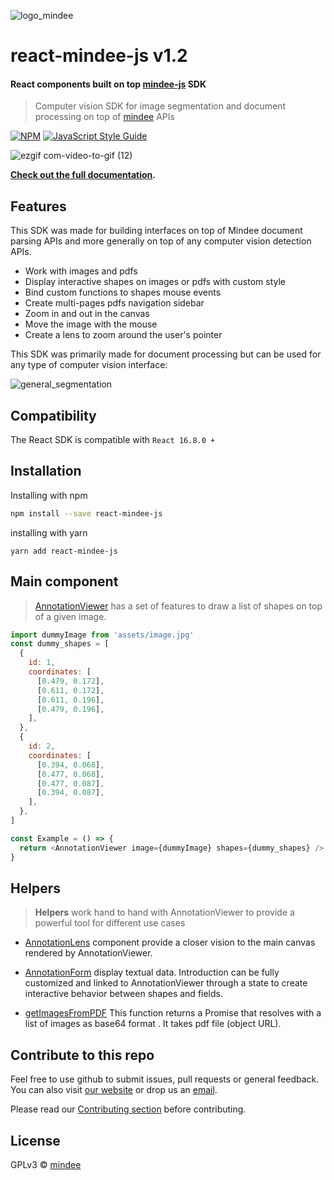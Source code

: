 ![logo_mindee](https://user-images.githubusercontent.com/41388086/68026973-7858b080-fcb1-11e9-85ff-724c8d014118.png)

# react-mindee-js v1.2

#### React components built on top [mindee-js](https://www.npmjs.com/package/mindee-js) SDK

> Computer vision SDK for image segmentation and document processing on top of [mindee](https://mindee.com) APIs

[![NPM](https://img.shields.io/npm/v/react-mindee-js.svg)](https://www.npmjs.com/package/react-mindee-js) [![JavaScript Style Guide](https://img.shields.io/badge/code_style-standard-brightgreen.svg)](https://standardjs.com)

![ezgif com-video-to-gif (12)](https://user-images.githubusercontent.com/41388086/87852820-92045b80-c905-11ea-808e-5a971de2b29f.gif)

**[Check out the full documentation](https://react-mindee-js-legacy.netlify.app).**

## Features

This SDK was made for building interfaces on top of Mindee document parsing APIs and more generally on top of
any computer vision detection APIs.

- Work with images and pdfs
- Display interactive shapes on images or pdfs with custom style
- Bind custom functions to shapes mouse events
- Create multi-pages pdfs navigation sidebar
- Zoom in and out in the canvas
- Move the image with the mouse
- Create a lens to zoom around the user's pointer

This SDK was primarily made for document processing but can be used for any type of computer vision interface:

![general_segmentation](https://user-images.githubusercontent.com/41388086/87301502-fb542b00-c50f-11ea-91f2-f7731c4e1a1b.gif)

## Compatibility

The React SDK is compatible with `React 16.8.0 +`

## Installation

Installing with npm

```bash
npm install --save react-mindee-js
```

installing with yarn

```
yarn add react-mindee-js
```

## Main component

> [AnnotationViewer](https://react-mindee-js-legacy.netlify.app/annotation-viewer) has a set of features to draw a list of shapes on top of a given image.

```js
import dummyImage from 'assets/image.jpg'
const dummy_shapes = [
  {
    id: 1,
    coordinates: [
      [0.479, 0.172],
      [0.611, 0.172],
      [0.611, 0.196],
      [0.479, 0.196],
    ],
  },
  {
    id: 2,
    coordinates: [
      [0.394, 0.068],
      [0.477, 0.068],
      [0.477, 0.087],
      [0.394, 0.087],
    ],
  },
]

const Example = () => {
  return <AnnotationViewer image={dummyImage} shapes={dummy_shapes} />
}
```

## Helpers

> **Helpers** work hand to hand with AnnotationViewer to provide a powerful tool for different use cases

- [AnnotationLens](https://react-mindee-js-legacy.netlify.app/annotation-lens) component provide a closer vision to the main canvas rendered by AnnotationViewer.

- [AnnotationForm](https://react-mindee-js-legacy.netlify.app/annotation-form) display textual data. Introduction can be fully customized and linked to AnnotationViewer through a state to create interactive behavior between shapes and fields.

- [getImagesFromPDF](https://react-mindee-js-legacy.netlify.app/get-images-from-pdf) This function returns a Promise that resolves with a list of images as base64 format . It takes pdf file (object URL).

## Contribute to this repo

Feel free to use github to submit issues, pull requests or general feedback.
You can also visit [our website](https://mindee.com) or drop us an [email](mailto:contact@mindee.com).

Please read our [Contributing section](CONTRIBUTING.md) before contributing.

## License

GPLv3 © [mindee](https://mindee.com)
